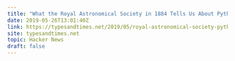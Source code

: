 ```yaml
---
title: "What the Royal Astronomical Society in 1884 Tells Us About Python Today"
date: 2019-05-26T13:01:40Z
link: https://typesandtimes.net/2019/05/royal-astronomical-society-python?utm_medium=RSS&utm_source=hune
site: typesandtimes.net
topic: Hacker News
draft: false
---
```

